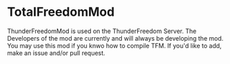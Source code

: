 # TotalFreedomMod #

ThunderFreedomMod is used on the ThunderFreedom Server.
The Developers of the mod are currently and will always be developing the mod.
You may use this mod if you knwo how to compile TFM.
If you'd like to add, make an issue and/or pull request.
